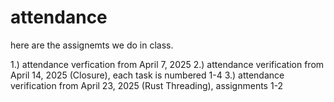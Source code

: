 # attendance

here are the assignemts we do in class. 

1.) attendance verfication from April 7, 2025
2.) attendance verification from April 14, 2025 (Closure), each task is numbered 1-4
3.) attendance verification from April 23, 2025 (Rust Threading), assignments 1-2

